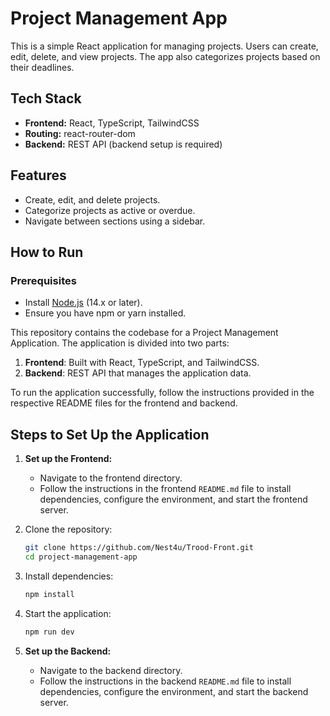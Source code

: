 # Project Management App

This is a simple React application for managing projects. Users can create, edit, delete, and view
projects. The app also categorizes projects based on their deadlines.

## Tech Stack

- **Frontend:** React, TypeScript, TailwindCSS
- **Routing:** react-router-dom
- **Backend:** REST API (backend setup is required)

## Features

- Create, edit, and delete projects.
- Categorize projects as active or overdue.
- Navigate between sections using a sidebar.

## How to Run

### Prerequisites

- Install [Node.js](https://nodejs.org/) (14.x or later).
- Ensure you have npm or yarn installed.

This repository contains the codebase for a Project Management Application. The application is
divided into two parts:

1. **Frontend**: Built with React, TypeScript, and TailwindCSS.
2. **Backend**: REST API that manages the application data.

To run the application successfully, follow the instructions provided in the respective README files
for the frontend and backend.

## Steps to Set Up the Application

1. **Set up the Frontend:**
   - Navigate to the frontend directory.
   - Follow the instructions in the frontend `README.md` file to install dependencies, configure the
     environment, and start the frontend server.
1. Clone the repository:

   ```bash
   git clone https://github.com/Nest4u/Trood-Front.git
   cd project-management-app
   ```

1. Install dependencies:

   ```bash
   npm install
   ```

1. Start the application:

   ```bash
   npm run dev
   ```

1. **Set up the Backend:**
   - Navigate to the backend directory.
   - Follow the instructions in the backend `README.md` file to install dependencies, configure the
     environment, and start the backend server.
